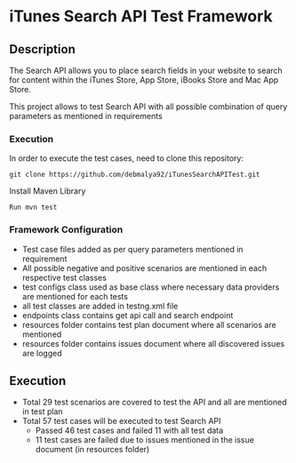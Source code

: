 # iTunes Search API Test Framework

## Description

The Search API allows you to place search fields in your website to search for content within the iTunes Store, App Store, iBooks Store and Mac App Store.

This project allows to test Search API with all possible combination of query parameters as mentioned in requirements


### Execution

In order to execute the test cases, need to clone this repository:

  ```
  git clone https://github.com/debmalya92/iTunesSearchAPITest.git
  ```

Install Maven Library

  ```
  Run mvn test
  ```


### Framework Configuration

- Test case files added as per query parameters mentioned in requirement
- All possible negative and positive scenarios are mentioned in each respective test classes
- test configs class used as base class where necessary data providers are mentioned for each tests
- all test classes are added in testng.xml file
- endpoints class contains get api call and search endpoint
- resources folder contains test plan document where all scenarios are mentioned
- resources folder contains issues document where all discovered issues are logged


## Execution

- Total 29 test scenarios are covered to test the API and all are mentioned in test plan
- Total 57 test cases will be executed to test Search API
	- Passed 46 test cases and failed 11 with all test data
	- 11 test cases are failed due to issues mentioned in the issue document (in resources folder)
